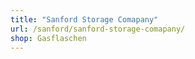 ```yaml
---
title: "Sanford Storage Comapany"
url: /sanford/sanford-storage-comapany/
shop: Gasflaschen
---
```

